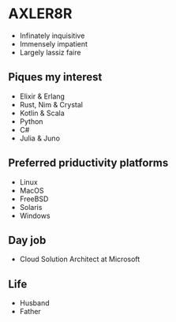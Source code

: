 # AXLER8R
* Infinately inquisitive
* Immensely impatient
* Largely lassiz faire


## Piques my interest
* Elixir & Erlang
* Rust, Nim & Crystal
* Kotlin & Scala
* Python
* C#
* Julia & Juno


## Preferred priductivity platforms
* Linux
* MacOS
* FreeBSD
* Solaris
* Windows


## Day job
* Cloud Solution Architect at Microsoft


## Life
* Husband
* Father
